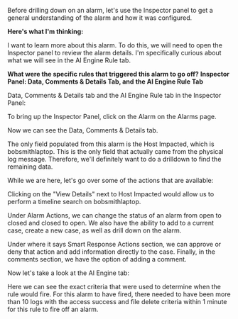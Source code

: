 
Before drilling down on an alarm, let's use the Inspector panel to get a general understanding of the alarm and how it was configured.


**Here's what I'm thinking:**

I want to learn more about this alarm. To do this, we will need to open the Inspector panel to review the alarm details. I'm specifically curious about what we will see in the AI Engine Rule tab. 


**What were the specific rules that triggered this alarm to go off?**
**Inspector Panel: Data, Comments & Details Tab, and** **the AI Engine Rule Tab**

Data, Comments & Details tab and the AI Engine Rule tab in the Inspector Panel:

To bring up the Inspector Panel, click on the Alarm on the Alarms page.

Now we can see the Data, Comments & Details tab.
  
The only field populated from this alarm is the Host Impacted, which is bobsmithlaptop. This is the only field that actually came from the physical log message. Therefore, we'll definitely want to do a drilldown to find the remaining data.

While we are here, let's go over some of the actions that are available:

Clicking on the "View Details" next to Host Impacted would allow us to perform a timeline search on bobsmithlaptop.

Under Alarm Actions, we can change the status of an alarm from open to closed and closed to open. We also have the ability to add to a current case, create a new case, as well as drill down on the alarm.

Under where it says Smart Response Actions section, we can approve or deny that action and add information directly to the case. Finally, in the comments section, we have the option of adding a comment.

Now let's take a look at the AI Engine tab:
  
Here we can see the exact criteria that were used to determine when the rule would fire. For this alarm to have fired, there needed to have been more than 10 logs with the access success and file delete criteria within 1 minute for this rule to fire off an alarm.


